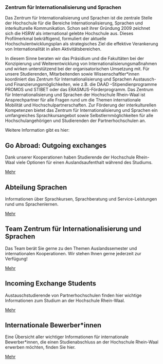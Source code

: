 








### Zentrum für Internationalisierung und Sprachen





Das Zentrum für Internationalisierung und Sprachen ist die zentrale Stelle der Hochschule für die Bereiche Internationalisierung, Sprachen und interkulturelle Kommunikation. Schon seit ihrer Gründung 2009 zeichnet sich die HSRW als international gelebte Hochschule aus. Dieses Profilmerkmal bekräftigend, formuliert der aktuelle Hochschulentwicklungsplan als strategisches Ziel die effektive Verankerung von Internationalität in allen Aktivitätsbereichen.


In diesem Sinne beraten wir das Präsidium und die Fakultäten bei der Konzipierung und Weiterentwicklung von Internationalisierungsmaßnahmen und wirken unterstützend bei der organisatorischen Umsetzung mit. Für unsere Studierenden, Mitarbeitenden sowie Wissenschaftler\*innen koordiniert das Zentrum für Internationalisierung und Sprachen Austausch\- und Finanzierungsmöglichkeiten, wie z.B. die DAAD –Stipendienprogramme PROMOS und STIBET oder das ERASMUS\-Förderprogramm. Das Zentrum für Internationalisierung und Sprachen der Hochschule Rhein\-Waal ist Ansprechpartner für alle Fragen rund um die Themen internationale Mobilität und Hochschulpartnerschaften. Zur Förderung der interkulturellen Kompetenzen bietet das Zentrum für Internationalisierung und Sprachen ein umfangreiches Sprachkursangebot sowie Selbstlernmöglichkeiten für alle Hochschulangehörigen und Studierenden der Partnerhochschulen an.


Weitere Information gibt es hier:













Go Abroad: Outgoing exchanges
-----------------------------



Dank unserer Kooperationen haben Studierende der Hochschule Rhein\-Waal viele Optionen für einen Auslandsaufenthalt während des Studiums.



 [Mehr](/de/international/studium-international)








Abteilung Sprachen
------------------



Informationen über Sprachkursen, Sprachberatung und Service\-Leistungen rund ums Sprachenlernen.



 [Mehr](/de/international/sprachkurse)








Team Zentrum für Internationalisierung und Sprachen
---------------------------------------------------



Das Team berät Sie gerne zu den Themen Auslandssemester und internationalen Kooperationen. Wir stehen Ihnen gerne jederzeit zur Verfügung! 



 [Mehr](/de/international/team-zentrum-fuer-internationalisierung-und-sprachen)












Incoming Exchange Students
--------------------------



Austauschstudierende von Partnerhochschulen finden hier wichtige Informationen zum Studium an der Hochschule Rhein\-Waal.








 [Mehr](/de/international/auslandssemester-der-hochschule-rhein-waal)









Internationale Bewerber\*innen
------------------------------



Eine Übersicht aller wichtiger Informationen für internationale Bewerber\*innen, die einen Studienabschluss an der Hochschule Rhein\-Waal erwerben möchten, finden Sie hier.



 [Mehr](/de/studium/studieninteressierte/internationale-bewerber)
























